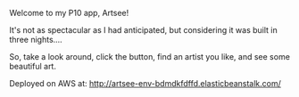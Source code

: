 Welcome to my P10 app, Artsee!

It's not as spectacular as I had anticipated, but considering it was built in three nights....

So, take a look around, click the button, find an artist you like, and see some beautiful art.

Deployed on AWS at: http://artsee-env-bdmdkfdffd.elasticbeanstalk.com/


